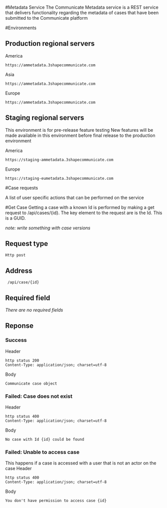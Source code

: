 #Metadata Service
The Communicate Metadata service is a REST service that delivers functionality regarding the metadata of cases that have been submitted to the Communicate platform


#Environments

## Production regional servers
America
```
https://ammetadata.3shapecommunicate.com
```
Asia 
```
https://ammetadata.3shapecommunicate.com
```
Europe
```
https://ammetadata.3shapecommunicate.com
```

## Staging regional servers
This environment is for pre-release feature testing 
New features will be made available in this environment before final release to the production environment 

America
```
https://staging-ammetadata.3shapecommunicate.com
```
Europe
```
https://staging-eumetadata.3shapecommunicate.com
```


#Case requests

A list of user specific actions that can be performed on the service 

#Get Case 
Getting a case with a known Id is performed by making a get request to /api/cases/{id}. The key element to the request are is the Id. This is a GUID.

_note: write something with case versions_


## Request type
```
Http post
```

## Address
```
 /api/case/{id}
```
## Required field
_There are no required fields_

## Reponse

### Success
Header
```
http status 200
Content-Type: application/json; charset=utf-8
```

Body
```
Communicate case object
```

### Failed: Case does not exist
Header
```
http status 400
Content-Type: application/json; charset=utf-8
```

Body
```
No case with Id {id} could be found
```

### Failed: Unable to access case
This happens if a case is accessed with a user that is not an actor on the case
Header
```
http status 400
Content-Type: application/json; charset=utf-8
```

Body
```
You don't have permission to access case {id}
```
